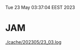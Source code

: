 Tue 23 May 03:37:04 EEST 2023
# JAM
<a href='./cache/202305/23_03.log'>./cache/202305/23_03.log</a>
